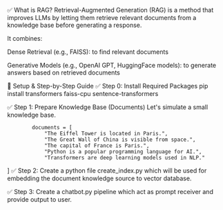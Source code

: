 ✅ What is RAG?
Retrieval-Augmented Generation (RAG) is a method that improves LLMs by letting them retrieve relevant documents from a knowledge base before generating a response.

It combines:

Dense Retrieval (e.g., FAISS): to find relevant documents

Generative Models (e.g., OpenAI GPT, HuggingFace models): to generate answers based on retrieved documents

🔧 Setup & Step-by-Step Guide
✅ Step 0: Install Required Packages
pip install transformers faiss-cpu sentence-transformers 

✅ Step 1: Prepare Knowledge Base (Documents)
Let's simulate a small knowledge base.

            documents = [
                "The Eiffel Tower is located in Paris.",
                "The Great Wall of China is visible from space.",
                "The capital of France is Paris.",
                "Python is a popular programming language for AI.",
                "Transformers are deep learning models used in NLP."
]
✅ Step 2: Create a python file create_index.py which will be used for embedding the document knowledge source to vector database.

✅ Step 3: Create a chatbot.py pipeline which act as prompt receiver and provide output to user.
